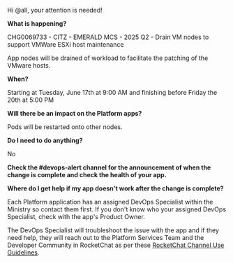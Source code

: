 Hi @all, your attention is needed! 

**What is happening?**

CHG0069733 - CITZ - EMERALD MCS - 2025 Q2 - Drain VM nodes to support VMWare ESXi host maintenance

App nodes will be drained of workload to facilitate the patching of the VMware hosts.

**When?**

Starting at Tuesday, June 17th at 9:00 AM and finishing before Friday the 20th at 5:00 PM

**Will there be an impact on the Platform apps?**

Pods will be restarted onto other nodes.

**Do I need to do anything?**

No

**Check the #devops-alert channel for the announcement of when the change is complete and check the health of your app.**

**Where do I get help if my app doesn't work after the change is complete?**

Each Platform application has an assigned DevOps Specialist within the Ministry so contact them first. If you don't know who your assigned DevOps Specialist, check with the app's Product Owner.

The DevOps Specialist will troubleshoot the issue with the app and if they need help, they will reach out to the Platform Services Team and the Developer Community in RocketChat as per these [RocketChat Channel Use Guidelines](https://developer.gov.bc.ca/docs/default/component/bc-developer-guide/rocketchat/rocketchat-channel-descriptions/).
